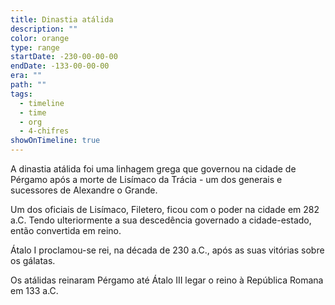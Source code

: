```yaml
---
title: Dinastia atálida
description: ""
color: orange
type: range
startDate: -230-00-00-00
endDate: -133-00-00-00
era: ""
path: ""
tags:
  - timeline
  - time
  - org
  - 4-chifres
showOnTimeline: true
---
```


A dinastia atálida foi uma linhagem grega que governou na cidade de Pérgamo após a morte de Lisímaco da Trácia - um dos generais e sucessores de Alexandre o Grande.

Um dos oficiais de Lisímaco, Filetero, ficou com o poder na cidade em 282 a.C. Tendo ulteriormente a sua descedência governado a cidade-estado, então convertida em reino.

Átalo I proclamou-se rei, na década de 230 a.C., após as suas vitórias sobre os gálatas.

Os atálidas reinaram Pérgamo até Átalo III legar o reino à República Romana em 133 a.C.

